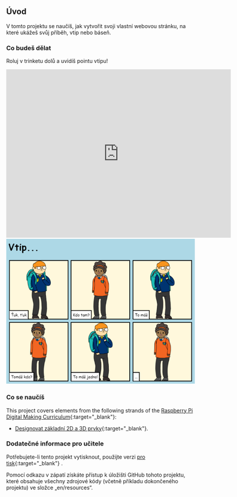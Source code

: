 ## Úvod

V tomto projektu se naučíš, jak vytvořit svoji vlastní webovou stránku, na které ukážeš svůj příběh, vtip nebo báseň.

### Co budeš dělat

Roluj v trinketu dolů a uvidíš pointu vtipu!

<div class="trinket">
  <iframe src="https://trinket.io/embed/html/c8afdef912?outputOnly=true&start=result" width="600" height="450" frameborder="0" marginwidth="0" marginheight="0" allowfullscreen>
  </iframe>
  <img src="images/story-final.png">
</div>

### Co se naučíš

This project covers elements from the following strands of the [Raspberry Pi Digital Making Curriculum](https://rpf.io/curriculum){:target="_blank"}:

+ [Designovat základní 2D a 3D prvky](https://www.raspberrypi.org/curriculum/design/creator){:target="_blank"}.

### Dodatečné informace pro učitele

Potřebujete-li tento projekt vytisknout, použijte verzi [pro tisk](https://projects.raspberrypi.org/en/projects/tell-a-story/print){:target="_blank"} .

Pomocí odkazu v zápatí získáte přístup k úložišti GitHub tohoto projektu, které obsahuje všechny zdrojové kódy (včetně příkladu dokončeného projektu) ve složce „en/resources“.